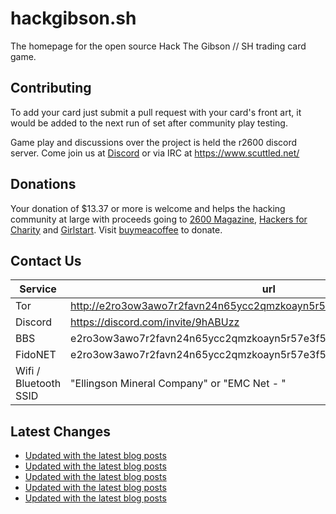 # hackgibson.sh
The homepage for the open source Hack The Gibson // SH trading card game.


## Contributing

To add your card just submit a pull request with your card's front art, it would be added to the next run of set after community play testing.

Game play and discussions over the project is held the r2600 discord server. Come join us at [Discord](https://discord.com/invite/9hABUzz) or via IRC at https://www.scuttled.net/


## Donations

Your donation of $13.37 or more is welcome and helps the hacking community at large with proceeds going to [2600 Magazine](https://2600.com/), [Hackers for Charity](https://hackersforcharity.org) and [Girlstart](https://girlstart.org).  Visit [buymeacoffee](https://www.buymeacoffee.com/hackgibson.sh) to donate.


## Contact Us

Service | url
-|-
Tor | http://e2ro3ow3awo7r2favn24n65ycc2qmzkoayn5r57e3f56nvjwdcgg32ad.onion
Discord | https://discord.com/invite/9hABUzz
BBS | e2ro3ow3awo7r2favn24n65ycc2qmzkoayn5r57e3f56nvjwdcgg32ad.onion:23
FidoNET | e2ro3ow3awo7r2favn24n65ycc2qmzkoayn5r57e3f56nvjwdcgg32ad.onion:24554
Wifi / Bluetooth SSID | "Ellingson Mineral Company" or "EMC Net - <fidonet address>"

## Latest Changes
<!-- BLOG-POST-LIST:START -->
- [Updated with the latest blog posts](https://github.com/DFW2600/hackgibson.sh/commit/9da815b28a13a14dde3cc459fca48f6dc84f62e4)
- [Updated with the latest blog posts](https://github.com/DFW2600/hackgibson.sh/commit/ef88e6289cc774660be5512f3648aab2d9f722b4)
- [Updated with the latest blog posts](https://github.com/DFW2600/hackgibson.sh/commit/2b97d139e2d4c8458e273e094fabfd98afb557c6)
- [Updated with the latest blog posts](https://github.com/DFW2600/hackgibson.sh/commit/80b38702bd8ab77d93f9f544ab1a29d059801d61)
- [Updated with the latest blog posts](https://github.com/DFW2600/hackgibson.sh/commit/a6efcb0907fc0540d8e12fcc477c9b33a0e532c0)
<!-- BLOG-POST-LIST:END -->
